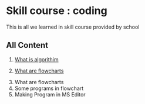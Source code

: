 # Skill course : coding
 This is all we learned in skill course provided by school

## All Content
<ol>
<li>

 [What is algorithim](whatisalgorithim.md)
</li>
<li>
 
[What are flowcharts](./whatareflowcharts.md)
</li>
<li>What are flowcharts</li>
<li>Some programs in flowchart</li>
<li>Making Program in MS Editor</li>
</ol>
